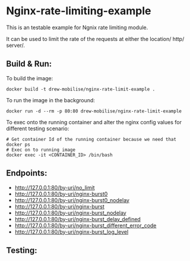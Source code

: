 # Nginx-rate-limiting-example

This is an testable example for Ngnix rate limiting module.

It can be used to limit the rate of the requests at either the location/ http/ server/.

## Build & Run:

To build the image:

    docker build -t drew-mobilise/nginx-rate-limit-example .

To run the image in the background:

    docker run -d --rm -p 80:80 drew-mobilise/nginx-rate-limit-example

To exec onto the running container and alter the nginx config values for different testing scenario:

    # Get container Id of the running container because we need that
    docker ps
    # Exec on to running image
    docker exec -it <CONTAINER_ID> /bin/bash
## Endpoints:

- http://127.0.0.1:80/by-uri/no_limit
- http://127.0.0.1:80/by-uri/nginx-burst0
- http://127.0.0.1:80/by-uri/nginx-burst0_nodelay
- http://127.0.0.1:80/by-uri/nginx-burst
- http://127.0.0.1:80/by-uri/nginx-burst_nodelay
- http://127.0.0.1:80/by-uri/nginx-burst_delay_defined
- http://127.0.0.1:80/by-uri/nginx-burst_different_error_code
- http://127.0.0.1:80/by-uri/nginx-burst_log_level

## Testing:
